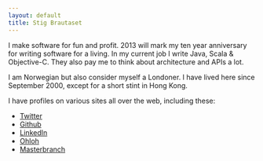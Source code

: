 ```yaml
---
layout: default
title: Stig Brautaset
---
```


I make software for fun and profit. 2013 will mark my ten year anniversary for writing
software for a living. In my current job I write Java, Scala & Objective-C. They also pay
me to think about architecture and APIs a lot.

I am Norwegian but also consider myself a Londoner. I have lived here since September
2000, except for a short stint in Hong Kong.

I have profiles on various sites all over the web, including these:

* [Twitter](http://twitter.com/stigbra)
* [Github](http://github.com/stig)
* [LinkedIn](http://uk.linkedin.com/in/stigbrautaset)
* [Ohloh](https://www.ohloh.net/accounts/stigbra)
* [Masterbranch](http://www.masterbranch.com/developer/stig.brautaset)
